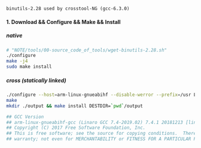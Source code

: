 ```
binutils-2.28 used by crosstool-NG (gcc-6.3.0)
```

#### 1. Download && Configure && Make && Install

##### native
```bash
# "NOTE/tools/00-source_code_of_tools/wget-binutils-2.28.sh"
./configure
make -j4
sudo make install
```

##### cross (statically linked)
```bash
./configure --host=arm-linux-gnueabihf --disable-werror --prefix=/usr LDFLAGS="--static -s"
make
mkdir ./output && make install DESTDIR=`pwd`/output

## GCC Version
## arm-linux-gnueabihf-gcc (Linaro GCC 7.4-2019.02) 7.4.1 20181213 [linaro-7.4-2019.02 revision 56ec6f6b99cc167ff0c2f8e1a2eed33b1edc85d4]
## Copyright (C) 2017 Free Software Foundation, Inc.
## This is free software; see the source for copying conditions.  There is NO
## warranty; not even for MERCHANTABILITY or FITNESS FOR A PARTICULAR PURPOSE.
```
